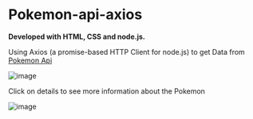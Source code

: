 # Pokemon-api-axios

<strong>Developed with HTML, CSS and node.js.</strong>

Using Axios (a promise-based HTTP Client for node.js) to get Data from  [Pokemon Api](https://pokeapi.co/)

![image](https://user-images.githubusercontent.com/85135244/147956830-6a5b9a8c-83e9-48ee-9b23-e21cca6dc1a2.png)

Click on details to see more information about the Pokemon

![image](https://user-images.githubusercontent.com/85135244/147956946-8a99cfc0-c977-4cac-b2e1-291e5a1bb21e.png)
